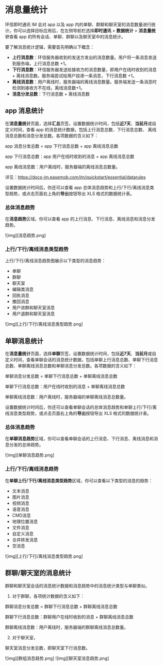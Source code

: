 # 消息量统计

环信即时通讯 IM 会对 app 以及 app 内的单聊、群聊和聊天室的消息数量进行统计。你可以选择目标应用后，在左侧导航栏选择**即时通讯** > **数据统计** > **消息量统计**查看 app 的所有会话、单聊、群聊以及聊天室中的消息统计。

要了解消息统计逻辑，需要首先明确以下概念：

- **上行消息数**：环信服务器收到的发送方发出的消息数量。用户将一条消息发送到服务端，上行消息总数 +1。
- **下行消息数**：环信服务器发送给接收方的消息数量，即用户在线时收到的消息 + 离线消息数。服务端尝试给用户投递一条消息，下行消息数 +1。
- **离线消息数**：用户离线时，服务器端的离线消息数量。服务端发送一条消息时检测到接收方不在线，离线消息数+1。
- **消息分发总数**：下行消息数 + 离线消息数

## app 消息统计

在**消息量统计**页面，选择**汇总**页签，设置数据统计时间，包括**近7天**、**当前月**或自定义时间，查看 app 的消息统计数据，包括上行消息总数、下行消息总数、 离线消息总数和消息分发总数。各项数据的含义如下：

app 消息分发总数 = app 下行消息总数 + app 离线消息总数

app 下行消息总数：app 用户在线时收到的消息 + app 离线消息总数

app 离线消息数：用户离线时，服务器端的离线消息总数量。

详见：https://docs-im.easemob.com/im/quickstart/essential/datarules

设置数据统计时间后，你还可以查看 app 总体消息趋势和上行/下行/离线消息类型趋势，或点击页面右上角的**导出**按钮导出 XLS 格式的数据统计表。

### 总体消息趋势

在**消息趋势**区域，你可以查看 app 的上行消息、下行消息、离线消息和消息分发趋势。

![img][消息趋势.png]

### 上行/下行/离线消息类型趋势

上行/下行/离线消息趋势图展示以下类型的消息趋势：
- 单聊
- 群聊
- 聊天室
- 编辑类消息
- 回执消息
- 撤回消息
- 用户进群和聊天室消息
- 用户退群和聊天室消息

![img][上行/下行/离线消息类型趋势.png]

## 单聊消息统计

在**消息量统计**页面，选择**单聊**页签，设置数据统计时间，包括**近7天**、**当前月**或自定义时间，查看单聊会话的消息统计数据，包括单聊上行消息总数、单聊下行消息总数、单聊离线消息总数和单聊消息分发总数。各项数据的含义如下：

单聊消息分发总数 = 单聊下行消息总数 + 单聊离线消息总数

单聊下行消息总数：用户在线时收到的消息 + 单聊离线消息总数

单聊离线消息数：用户离线时，服务器端的单聊离线消息总数量。

设置数据统计时间后，你还可以查看单聊会话的总体消息趋势和单聊上行/下行/离线消息类型趋势，或点击页面右上角的**导出**按钮导出 XLS 格式的数据统计表。

### 总体消息趋势

在**单聊消息趋势**区域，你可以查看单聊会话的上行消息、下行消息、离线消息和消息分发的总体趋势。

![img][单聊消息趋势.png]

### 上行/下行/离线消息趋势

在**单聊上行/下行/离线消息类型趋势**区域，你可以查看以下类型的消息的趋势：
- 文本消息
- 图片消息
- 视频消息
- 语音消息
- CMD消息
- 地理位置消息
- 文件消息
- 自定义消息
- 合并转发消息
- 空消息

![img][上行/下行/离线消息类型趋势.png]

## 群聊/聊天室的消息统计

群聊和聊天室会话的消息统计数据和消息趋势中的消息统计类型与单聊类似。

1. 对于群聊，各项统计数据的含义如下：

群聊消息分发总数 = 群聊下行消息总数 + 群聊离线消息总数

群聊下行消息总数：群聊用户在线时收到的消息 + 群聊离线消息总数

群聊离线消息数：用户离线时，服务器端的群聊离线消息总数量。

2. 对于聊天室，

聊天室消息分发总数，即聊天室下行消息数。

![img][群组消息趋势.png]
![img][聊天室消息趋势.png]










